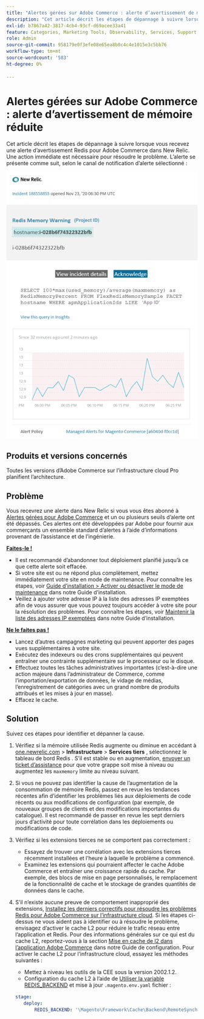 ```yaml
---
title: "Alertes gérées sur Adobe Commerce : alerte d’avertissement de mémoire de révision"
description: "Cet article décrit les étapes de dépannage à suivre lorsque vous recevez une alerte d’avertissement Redis pour Adobe Commerce dans New Relic. Une action immédiate est nécessaire pour résoudre le problème. L’alerte ressemblera à ce qui suit, selon le canal de notification d’alerte sélectionné :"
exl-id: b7867a42-3817-4cb4-93cf-d69acee33a41
feature: Categories, Marketing Tools, Observability, Services, Support, Tools and External Services, Variables
role: Admin
source-git-commit: 958179e0f3efe08e65ea8b0c4c4e1015e3c5bb76
workflow-type: tm+mt
source-wordcount: '583'
ht-degree: 0%

---
```


# Alertes gérées sur Adobe Commerce : alerte d’avertissement de mémoire réduite

Cet article décrit les étapes de dépannage à suivre lorsque vous recevez une alerte d’avertissement Redis pour Adobe Commerce dans New Relic. Une action immédiate est nécessaire pour résoudre le problème. L’alerte se présente comme suit, selon le canal de notification d’alerte sélectionné :

![new_relic_redis_memory_warning.png](assets/new_relic_redis_memory_warning.png)

## Produits et versions concernés

Toutes les versions d’Adobe Commerce sur l’infrastructure cloud Pro planifient l’architecture.

## Problème

Vous recevrez une alerte dans New Relic si vous vous êtes abonné à [Alertes gérées pour Adobe Commerce](/help/support-tools/managed-alerts-for-adobe-commerce/managed-alerts-for-magento-commerce.md) et un ou plusieurs seuils d’alerte ont été dépassés. Ces alertes ont été développées par Adobe pour fournir aux commerçants un ensemble standard d’alertes à l’aide d’informations provenant de l’assistance et de l’ingénierie.

**<u>Faites-le !</u>**

* Il est recommandé d’abandonner tout déploiement planifié jusqu’à ce que cette alerte soit effacée.
* Si votre site est ou ne répond plus complètement, mettez immédiatement votre site en mode de maintenance. Pour connaître les étapes, voir [Guide d’installation > Activer ou désactiver le mode de maintenance](/docs/commerce-operations/installation-guide/tutorials/maintenance-mode.html#enable-or-disable-maintenance-mode-1) dans notre Guide d’installation.
* Veillez à ajouter votre adresse IP à la liste des adresses IP exemptées afin de vous assurer que vous pouvez toujours accéder à votre site pour la résolution des problèmes. Pour connaître les étapes, voir [Maintenir la liste des adresses IP exemptées](/docs/commerce-operations/installation-guide/tutorials/maintenance-mode.html#maintain-the-list-of-exempt-ip-addresses) dans notre Guide d’installation.

**<u>Ne le faites pas !</u>**

* Lancez d’autres campagnes marketing qui peuvent apporter des pages vues supplémentaires à votre site.
* Exécutez des indexeurs ou des crons supplémentaires qui peuvent entraîner une contrainte supplémentaire sur le processeur ou le disque.
* Effectuez toutes les tâches administratives importantes (c’est-à-dire une action majeure dans l’administrateur de Commerce, comme l’importation/exportation de données, le vidage de médias, l’enregistrement de catégories avec un grand nombre de produits attribués et les mises à jour en masse).
* Effacez le cache.

## Solution

Suivez ces étapes pour identifier et dépanner la cause.

1. Vérifiez si la mémoire utilisée Redis augmente ou diminue en accédant à [one.newrelic.com](https://login.newrelic.com/login) > **Infrastructure** > **Services tiers** , sélectionnez le tableau de bord Redis . S’il est stable ou en augmentation, [envoyer un ticket d’assistance](/help/help-center-guide/help-center/magento-help-center-user-guide.md#submit-ticket) pour que votre grappe soit mise à niveau ou augmentez les `maxmemory` limite au niveau suivant.
1. Si vous ne pouvez pas identifier la cause de l’augmentation de la consommation de mémoire Redis, passez en revue les tendances récentes afin d’identifier les problèmes liés aux déploiements de code récents ou aux modifications de configuration (par exemple, de nouveaux groupes de clients et des modifications importantes du catalogue). Il est recommandé de passer en revue les sept derniers jours d’activité pour toute corrélation dans les déploiements ou modifications de code.
1. Vérifiez si les extensions tierces ne se comportent pas correctement :
   * Essayez de trouver une corrélation avec les extensions tierces récemment installées et l’heure à laquelle le problème a commencé.
   * Examinez les extensions qui pourraient affecter le cache Adobe Commerce et entraîner une croissance rapide du cache. Par exemple, des blocs de mise en page personnalisés, le remplacement de la fonctionnalité de cache et le stockage de grandes quantités de données dans le cache.
1. S’il n’existe aucune preuve de comportement inapproprié des extensions, [Installez les derniers correctifs pour résoudre les problèmes Redis pour Adobe Commerce sur l’infrastructure cloud](/help/troubleshooting/miscellaneous/install-latest-patches-to-fix-magento-redis-issues.md). Si les étapes ci-dessus ne vous aident pas à identifier ou à résoudre le problème, envisagez d’activer le cache L2 pour réduire le trafic réseau entre l’application et Redis. Pour des informations générales sur ce qui est du cache L2, reportez-vous à la section [Mise en cache de l2 dans l’application Adobe Commerce](/docs/commerce-operations/configuration-guide/cache/level-two-cache.html) dans notre Guide de configuration. Pour activer le cache L2 pour l’infrastructure cloud, essayez les méthodes suivantes :
   * Mettez à niveau les outils de la CEE sous la version 2002.1.2.
   * Configuration du cache L2 à l’aide de [Utiliser la variable REDIS\_BACKEND](/docs/commerce-cloud-service/user-guide/configure/env/stage/variables-deploy.html#redis_backend) et mise à jour `.magento.env.yaml` fichier :

   ```yaml
   stage:
      deploy:
          REDIS_BACKEND: '\Magento\Framework\Cache\Backend\RemoteSynchronizedCache'
   ```
